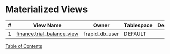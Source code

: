 # Materialized Views

| # | View Name | Owner | Tablespace | Description |
| --- | --- | --- | --- | --- |
| 1 | [finance](schemas/finance.md).[trial_balance_view](materialized-views/finance/trial_balance_view.md) | frapid_db_user | DEFAULT |  || 2 | [finance](schemas/finance.md).[verified_cash_transaction_mat_view](materialized-views/finance/verified_cash_transaction_mat_view.md) | frapid_db_user | DEFAULT |  || 3 | [inventory](schemas/inventory.md).[verified_checkout_view](materialized-views/inventory/verified_checkout_view.md) | frapid_db_user | DEFAULT |  || 4 | [finance](schemas/finance.md).[verified_transaction_mat_view](materialized-views/finance/verified_transaction_mat_view.md) | frapid_db_user | DEFAULT |  |


[Table of Contents](README.md)
